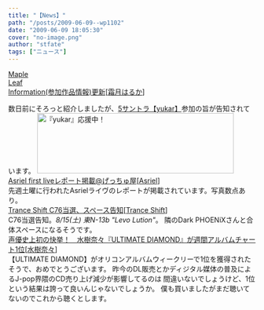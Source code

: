```yaml
---
title: "【News】"
path: "/posts/2009-06-09--wp1102"
date: "2009-06-09 18:05:30"
cover: "no-image.png"
author: "stfate"
tags: ["ニュース"]
---
```


<style type="text/css">
<!--
p {white-space: pre-wrap};
-->
</style>

<a class="topics" href="http://shimotsukin.com/" target="_blank">Maple Leaf Information(参加作品情報)更新</a><span class="junre">[<a href="http://shimotsukin.com/" target="_blank">霜月はるか</a>]</span>
<div class="news">数日前にそろっと紹介しましたが、<a href="http://5sounds.prpage.jp/index.html" target="_blank">5サントラ【yukar】</a>参加の旨が告知されています。
<a href="http://5sounds.prpage.jp/index.html" target="_blank"><img src="http://5sounds.prpage.jp/ouen_img/ouen_e001.jpg" width="400" height="123" border="0" alt="『yukar』応援中！" /></a></div>
<a class="topics" href="http://blog.getchu.com/archives/51451979.html" target="_blank">Asriel first liveレポート掲載@げっちゅ屋</a><span class="junre">[<a href="http://www.asriel.jp/m/" target="_blank">Asriel</a>]</span>
<div class="news">先週土曜に行われたAsrielライヴのレポートが掲載されています。写真数点あり。</div>
<a class="topics" href="http://www.levolution.info/" target="_blank">Trance Shift C76当選、スペース告知</a><span class="junre">[<a href="http://www.levolution.info/" target="_blank">Trance Shift</a>]</span>
<div class="news">C76当選告知。<em>8/15(土) 東N-13b "Levo Lution"</em>。
隣のDark PHOENiXさんと合体スペースになるそうです。</div>
<a class="topics" href="http://www.axive.jp/index.php/archives/3543" target="_blank">声優史上初の快挙！　水樹奈々『ULTIMATE DIAMOND』が週間アルバムチャート1位</a><span class="junre">[<a href="http://www.mizukinana.jp/" target="_blank">水樹奈々</a>]</span>
<div class="news">【ULTIMATE DIAMOND】がオリコンアルバムウィークリーで1位を獲得されたそうで、おめでとうございます。
昨今のDL販売とかディジタル媒体の普及によるJ-pop界隈のCD売り上げ減少が影響してるのは
間違いないでしょうけど、1位という結果は誇って良いんじゃないでしょうか。
僕も買いましたがまだ聴いてないのでこれから聴くとします。</div>
